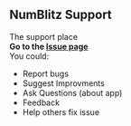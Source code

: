 ## NumBlitz Support
The support place <br>
**Go to the [Issue page](https://github.com/Tony14261/NumBlitz-Support/issues)** <br>
You could:
- Report bugs
- Suggest Improvments
- Ask Questions (about app)
- Feedback
- Help others fix issue
